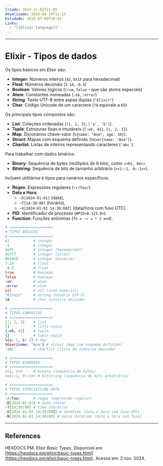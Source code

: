 ```yaml
---
Criado: 2024-11-02T21:05
Atualizado: 2025-06-19T11:15
Estudado: 2025-07-09T10:42
Links:
  - "[[Elixir language]]"
---
```

---
# Elixir - Tipos de dados

Os tipos básicos em Elixir são:

- **Integer**: Números inteiros (`42`, `0x1F` para hexadecimal)
- **Float**: Números decimais (`3.14`, `-0.5`)
- **Boolean**: Valores lógicos (`true`, `false` – que são atoms especiais)
- **Atom**: Constantes nomeadas (`:ok`, `:error`)
- **String**: Texto UTF-8 entre aspas duplas (`"Elixir"`)
- **Char**: Código Unicode de um caractere (`?A` equivale a `65`)

Os principais tipos compostos são:

- **List**: Coleções ordenadas (`[1, 2, 3]`, `['a', 'b']`).
- **Tuple**: Estruturas fixas e imutáveis (`{:ok, 42}`, `{1, 2, 3}`).
- **Map**: Dicionários chave-valor (`%{name: "Ana", age: 30}`).
- **Struct**: Mapas com esquema definido (`%User{name: "Ana"}`).
- **Charlist**: Listas de inteiros representando caracteres (`'abc'`).

Para trabalhar com dados binários:

- **Binary**: Sequência de bytes (múltiplos de 8 bits), como `<<65, 66>>`.
- **Bitstring**: Sequência de bits de tamanho arbitrário (`<<1::1, 0::1>>`).
    
Incluem utilitários e tipos para cenários específicos:

- **Regex**: Expressões regulares (`~r/foo/`).
- **Data e Hora**:
    - `~D[2024-01-01]` (data),
    - `~T[14:30:00]` (horário),
    - `~U[2024-01-01 14:30:00Z]` (data/hora com fuso UTC).
- **PID**: Identificador de processo (`#PID<0.123.0>`).
- **Function**: Funções anônimas (`fn x -> x * 2 end`).

``` elixir
# ====================
# TIPOS BÁSICOS
# ====================
42           # integer
-1           # integer
0xFF         # integer (hexadecimal)
0o777        # integer (octal)
0b1010       # integer (binário)
3.14         # float
-0.5         # float
true         # boolean
false        # boolean
:ok          # atom
:error       # atom
nil          # nil (atom especial)
"Elixir"     # string (binário UTF-8)
?A           # char (inteiro Unicode)

# ====================
# TIPOS COMPOSTOS
# ====================
[1, 2, 3]    # list
[]           # lista vazia
{:ok, 42}    # tuple
{}           # tupla vazia
%{a: 1, b: 2} # map
%User{name: "Ana"} # struct (map com esquema definido)
'abc'        # charlist (lista de inteiros Unicode)

# ====================
# TIPOS BINÁRIOS
# ====================
<<1, 2>>     # binary (sequência de bytes)
<<1::1, 0::1>> # bitstring (sequência de bits arbitrária)

# ====================
# TIPOS ESPECIAIS/DE DATA
# ====================
~r/foo/      # regex (expressão regular)
~D[2024-01-01] # date (data)
~T[14:30:00] # time (horário)
~U[2024-01-01 14:30:00Z] # datetime (data e hora com fuso UTC)
~N[2024-01-01 14:30:00] # naive datetime (data e hora sem fuso)
```



---

## References

HEXDOCS PM. _Elixir Basic Types_. Disponível em: [https://hexdocs.pm/elixir/basic-types.html](https://hexdocs.pm/elixir/basic-types.html). Acesso em: 2 nov. 2024.